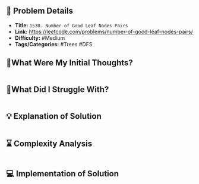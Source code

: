 ## 📝 Problem Details

- **Title:** `1530. Number of Good Leaf Nodes Pairs`
- **Link:** https://leetcode.com/problems/number-of-good-leaf-nodes-pairs/
- **Difficulty:** #Medium 
- **Tags/Categories:** #Trees #DFS 

## 💭What Were My Initial Thoughts?

```

```

## 🤔What Did I Struggle With?

```

```

## 💡 Explanation of Solution

```

```

## ⌛ Complexity Analysis

```

```

## 💻 Implementation of Solution

```cpp

```